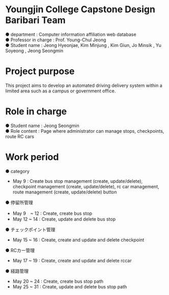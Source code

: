 # Youngjin College Capstone Design Baribari Team
 ● department : Computer information affiliation web database<br>
 ● Professor in charge : Prof. Young-Chul Jeong<br>
 ● Student name : Jeong Hyeonjae, Kim Minjung , Kim Giun, Jo Minsik , Yu Soyeong , Jeong Seongmin <br> 
 
# Project purpose
 This project aims to develop an automated driving delivery system within a limited area such as a campus or government office.

# Role in charge
 ● Student name : Jeong Seongmin<br> 
 ● Role content : Page where administrator can manage stops, checkpoints, route RC cars
 
# Work period
 ● category<br> 
  - May 9 : Create bus stop management (create, update/delete), checkpoint management (create, update/delete), rc car management, route management (create, update/delete) button 
  
 ● 停留所管理<br> 
  - May 9　~ 12 : Create, create bus stop<br>
  - May 12 ~ 14 : Create, update and delete bus stop<br>
 
 ● チェックポイント管理<br> 
  - May 15 ~ 16 :  Create, create and update and delete checkpoint<br>
                  
 ● RCカー管理<br> 
  - May 17 ~ 19 : Create, create and update and delete rccar<br>
                  
 ● 経路管理<br> 
  - May 20 ~ 24 : Create, create bus stop path<br>
  - May 25 ~ 31 : Create, update and delete bus stop path<br>
